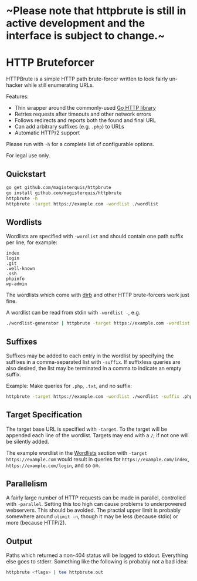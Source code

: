 ~Please note that httpbrute is still in active development and the interface is subject to change.~
===================================================================================================

HTTP Bruteforcer
================
HTTPBrute is a simple HTTP path brute-forcer written to look fairly un-hacker
while still enumerating URLs.

Features:
- Thin wrapper around the commonly-used [Go HTTP library](https://golang.org/pkg/net/http/)
- Retries requests after timeouts and other network errors
- Follows redirects and reports both the found and final URL
- Can add arbitrary suffixes (e.g. `.php`) to URLs
- Automatic HTTP/2 support

Please run with `-h` for a complete list of configurable options.

For legal use only.

Quickstart
----------
```sh
go get github.com/magisterquis/httpbrute
go install github.com/magisterquis/httpbrute
httpbrute -h
httpbrute -target https://example.com -wordlist ./wordlist
```

Wordlists
---------
Wordlists are specified with `-wordlist` and should contain one path suffix per
line, for example:

```
index
login
.git
.well-known
.ssh
phpinfo
wp-admin
```

The wordlists which come with [dirb](http://dirb.sourceforge.net/) and other
HTTP brute-forcers work just fine.

A wordlist can be read from stdin with `-wordlist -`, e.g.
```sh
./wordlist-generator | httpbrute -target https://example.com -wordlist - 
```

Suffixes
--------
Suffixes may be added to each entry in the wordlist by specifying the suffixes
in a comma-separated list with `-suffix`.  If suffixless queries are also
desired, the list may be terminated in a comma to indicate an empty suffix.

Example: Make queries for `.php`, `.txt`, and no suffix:
```sh
httpbrute -target https://example.com -wordlist ./wordlist -suffix .php,.txt,
```

Target Specification
--------------------
The target base URL is specified with `-target`.  To the target will be
appended each line of the wordlist.  Targets may end with a `/`; if not one
will be silently added.

The example wordlist in the [Wordlists](#wordlists) section with
`-target https://example.com` would result in queries for
`https://example.com/index`, `https://example.com/login`, and so on.

Parallelism
-----------
A fairly large number of HTTP requests can be made in parallel, controlled with
`-parallel`.  Setting this too high can cause problems to underpowered
webservers.  This should be avoided.  The practial upper limit is probably
somewhere around `ulimit -n`, though it may be less (because stdio) or more
(because HTTP/2).

Output
------
Paths which returned a non-404 status will be logged to stdout.  Everything
else goes to stderr.  Something like the following is probably not a bad idea:

```sh
httpbrute <flags> | tee httpbrute.out
```
